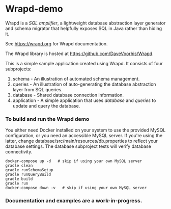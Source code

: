 Wrapd-demo
==========

Wrapd is a *SQL amplifier*, a lightweight database abstraction layer generator and schema migrator that helpfully exposes
SQL in Java rather than hiding it.

See https://wrapd.org for Wrapd documentation.

The Wrapd library is hosted at https://github.com/DaveVoorhis/Wrapd.

This is a simple sample application created using Wrapd. It consists of four subprojects:

1. schema - An illustration of automated schema management.
2. queries - An illustration of auto-generating the database abstraction layer from SQL queries.
3. database - Shared database connection information.
4. application - A simple application that uses _database_ and _queries_ to update and query the database.

### To build and run the Wrapd demo ###

You either need Docker installed on your system to use the provided MySQL configuration,
or you need an accessible MySQL server. If you're using the latter, change
database/src/main/resources/db.properties to
reflect your database settings. The database subproject tests will verify database
connectivity.

```
docker-compose up -d   # skip if using your own MySQL server
gradle clean
gradle runSchemaSetup
gradle runQueryBuild
gradle build
gradle run
docker-compose down -v   # skip if using your own MySQL server
```

### Documentation and examples are a work-in-progress. ###
